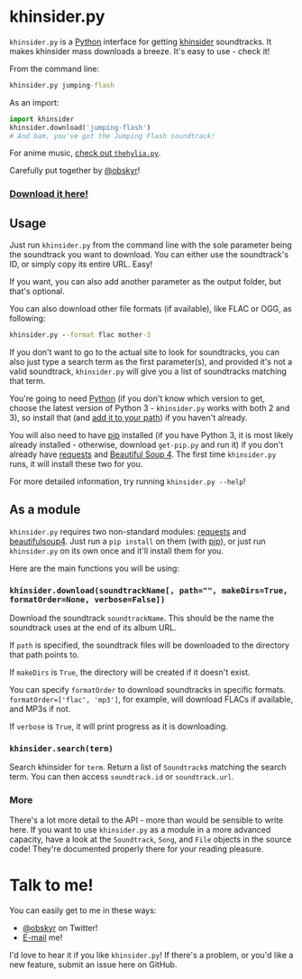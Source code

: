 # khinsider.py

`khinsider.py` is a [Python](https://www.python.org/) interface for getting [khinsider](http://downloads.khinsider.com/) soundtracks. It makes khinsider mass downloads a breeze. It's easy to use - check it!

From the command line:

```cmd
khinsider.py jumping-flash
```

As an import:

```python
import khinsider
khinsider.download('jumping-flash')
# And bam, you've got the Jumping Flash soundtrack!
```

For anime music, [check out `thehylia.py`](https://github.com/obskyr/thehylia).

Carefully put together by [@obskyr](http://twitter.com/obskyr)!

### **[Download it here!](https://github.com/obskyr/khinsider/archive/master.zip)**

## Usage

Just run `khinsider.py` from the command line with the sole parameter being the soundtrack you want to download. You can either use the soundtrack's ID, or simply copy its entire URL. Easy!

If you want, you can also add another parameter as the output folder, but that's optional.

You can also download other file formats (if available), like FLAC or OGG, as following:

```cmd
khinsider.py --format flac mother-3
```

If you don't want to go to the actual site to look for soundtracks, you can also just type a search term as the first parameter(s), and provided it's not a valid soundtrack, `khinsider.py` will give you a list of soundtracks matching that term.

You're going to need [Python](https://www.python.org/downloads/) (if you don't know which version to get, choose the latest version of Python 3 - `khinsider.py` works with both 2 and 3), so install that (and [add it to your path](http://superuser.com/a/143121)) if you haven't already.

You will also need to have [pip](https://pip.readthedocs.org/en/latest/installing.html) installed (if you have Python 3, it is most likely already installed - otherwise, download `get-pip.py` and run it) if you don't already have [requests](https://pypi.python.org/pypi/requests) and [Beautiful Soup 4](https://pypi.python.org/pypi/beautifulsoup4). The first time `khinsider.py` runs, it will install these two for you.

For more detailed information, try running `khinsider.py --help`!

## As a module

`khinsider.py` requires two non-standard modules: [requests](https://pypi.python.org/pypi/requests) and [beautifulsoup4](https://pypi.python.org/pypi/beautifulsoup4). Just run a `pip install` on them (with [pip](https://pip.readthedocs.org/en/latest/installing.html)), or just run `khinsider.py` on its own once and it'll install them for you.

Here are the main functions you will be using:

### `khinsider.download(soundtrackName[, path="", makeDirs=True, formatOrder=None, verbose=False])`

Download the soundtrack `soundtrackName`. This should be the name the soundtrack uses at the end of its album URL.

If `path` is specified, the soundtrack files will be downloaded to the directory that path points to.

If `makeDirs` is `True`, the directory will be created if it doesn't exist.

You can specify `formatOrder` to download soundtracks in specific formats. `formatOrder=['flac', 'mp3']`, for example, will download FLACs if available, and MP3s if not.

If `verbose` is `True`, it will print progress as it is downloading.

### `khinsider.search(term)`

Search khinsider for `term`. Return a list of `Soundtrack`s matching the search term. You can then access `soundtrack.id` or `soundtrack.url`.

### More

There's a lot more detail to the API - more than would be sensible to write here. If you want to use `khinsider.py` as a module in a more advanced capacity, have a look at the `Soundtrack`, `Song`, and `File` objects in the source code! They're documented properly there for your reading pleasure.

# Talk to me!

You can easily get to me in these ways:

* [@obskyr](http://twitter.com/obskyr/) on Twitter!
* [E-mail](mailto:powpowd@gmail.com) me!

I'd love to hear it if you like `khinsider.py`! If there's a problem, or you'd like a new feature, submit an issue here on GitHub.
